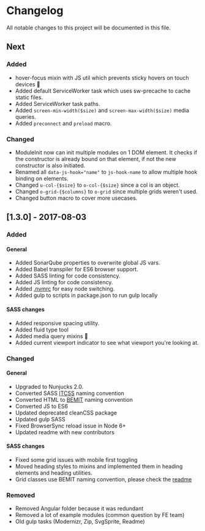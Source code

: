 # Changelog
All notable changes to this project will be documented in this file.

## Next
### Added
- hover-focus mixin with JS util which prevents sticky hovers on touch devices 📱
- Added default ServiceWorker task which uses sw-precache to cache static files.
- Added ServiceWorker task paths.
- Added `screen-min-width($size)` and `screen-max-width($size)` media queries.
- Added `preconnect` and `preload` macro.

### Changed
- ModuleInit now can init multiple modules on 1 DOM element. It checks if the constructor is already bound on that element, if not the new constructor is also initiated.
- Renamed all `data-js-hook="name"` to `js-hook-name` to allow multiple hook binding on elements.
- Changed `u-col-{$size}` to `o-col-{$size}` since a col is an object.
- Changed `o-grid-{$columns}` to `o-grid` since multiple grids weren't used. 
- Changed button macro to cover more usecases. 

## [1.3.0] - 2017-08-03
### Added
#### General
- Added SonarQube properties to overwrite global JS vars.
- Added Babel transpiler for ES6 browser support.
- Added SASS linting for code consistency.
- Added JS linting for code consistency.
- Added [.nvmrc](https://github.com/creationix/nvm) for easy node switching.
- Added gulp to scripts in package.json to run gulp locally
#### SASS changes
- Added responsive spacing utility.
- Added fluid type tool
- Added media query mixins 🙌
- Added current viewport indicator to see what viewport you're looking at.


### Changed
#### General
- Upgraded to Nunjucks 2.0.
- Converted SASS [ITCSS](https://www.xfive.co/blog/itcss-scalable-maintainable-css-architecture/) naming convention
- Converted HTML to [BEMIT](https://csswizardry.com/2015/08/bemit-taking-the-bem-naming-convention-a-step-further/) naming convention
- Converted JS to ES6
- Updated deprecated cleanCSS package
- Updated gulp SASS
- Fixed BrowserSync reload issue in Node 6+
- Updated readme with new contributors
#### SASS changes
- Fixed some grid issues with mobile first toggling
- Moved heading styles to mixins and implemented them in heading elements and heading utilities.
- Grid classes use BEMIT naming convention, please check the [readme](https://bitbucket.org/tamtam-nl/tamtam-frontend-setup/overview#markdown-header-usage)


### Removed
- Removed Angular folder because it was redundant
- Removed a lot of example modules (common question by FE team)
- Old gulp tasks (Modernizr, Zip, SvgSprite, Readme)
